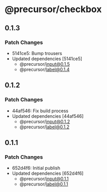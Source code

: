 # @precursor/checkbox

## 0.1.3

### Patch Changes

-   5141ce5: Bump trousers
-   Updated dependencies [5141ce5]
    -   @precursor/input@0.1.5
    -   @precursor/label@0.1.4

## 0.1.2

### Patch Changes

-   44af546: Fix build process
-   Updated dependencies [44af546]
    -   @precursor/input@0.1.2
    -   @precursor/label@0.1.2

## 0.1.1

### Patch Changes

-   652d4f6: Initial publish
-   Updated dependencies [652d4f6]
    -   @precursor/input@0.1.1
    -   @precursor/label@0.1.1
